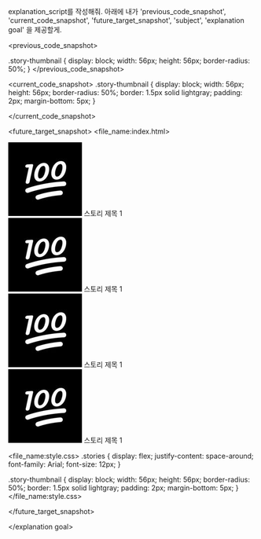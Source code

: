 explanation_script를 작성해줘. 아래에 내가 'previous_code_snapshot', 'current_code_snapshot',
'future_target_snapshot', 'subject', 'explanation goal' 을 제공할게.

<previous_code_snapshot>

.story-thumbnail {
  display: block;
  width: 56px;
  height: 56px;
  border-radius: 50%;
}
</previous_code_snapshot>

<current_code_snapshot>
.story-thumbnail {
  display: block;
  width: 56px;
  height: 56px;
  border-radius: 50%;
  border: 1.5px solid lightgray;
  padding: 2px;
  margin-bottom: 5px;
}

</current_code_snapshot>

<future_target_snapshot>
<file_name:index.html>
  <section class="stories">
    <div class="story">
      <img class="story-thumbnail" src="./story-logo-01.jpg" />
      <span>
        스토리 제목 1
      </span>
    </div>
    <div class="story">
      <img class="story-thumbnail" src="./story-logo-01.jpg" />
      <span>
        스토리 제목 1
      </span>
    </div>
    <div class="story">
      <img class="story-thumbnail" src="./story-logo-01.jpg" />
      <span>
        스토리 제목 1
      </span>
    </div>
    <div class="story">
      <img class="story-thumbnail" src="./story-logo-01.jpg" />
      <span>
        스토리 제목 1
      </span>
    </div>
  </section>
</file_name:index.html>

<file_name:style.css>
.stories {
  display: flex;
  justify-content: space-around;
  font-family: Arial;
  font-size: 12px;
}

.story-thumbnail {
  display: block;
  width: 56px;
  height: 56px;
  border-radius: 50%;
  border: 1.5px solid lightgray;
  padding: 2px;
  margin-bottom: 5px;
}
</file_name:style.css>

</future_target_snapshot>

<subject>  </subject>

<explanation goal> 

</explanation goal>

<script tone>

유치원 선생님처럼 친절하고 따뜻한 말투, 초보자에게 수업을 하기 위해 기초적인 내용까지 꼼꼼히 설명하고 넘어가는 선생님같은 말투. 하나라도 더 알려주고 싶어하는 멘토의 마음가짐을 가지고 있어요. "~합니다"체가 아니라 "~해요"체를 전체 문단의 70%이상 으로 구성하는 것이 좋아요.

</script tone>